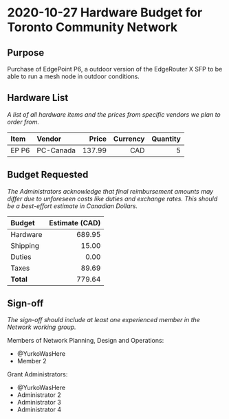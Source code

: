 # 2020-10-27 Hardware Budget for Toronto Community Network

## Purpose

Purchase of EdgePoint P6, a outdoor version of the EdgeRouter X SFP to be able to run a mesh node in outdoor conditions.

## Hardware List

_A list of all hardware items and the prices from specific vendors we plan to order from._

| Item   | Vendor   | Price | Currency | Quantity |
|:-------|:---------|------:|---------:|---------:|
| EP P6  | PC-Canada| 137.99|      CAD |        5 |


## Budget Requested

_The Administrators acknowledge that final reimbursement amounts may differ due to unforeseen costs like duties and exchange rates. This should be a best-effort estimate in Canadian Dollars._

| Budget    | Estimate (CAD) |
|:----------|---------------:|
| Hardware  |         689.95 |
| Shipping  |          15.00 |
| Duties    |           0.00 |
| Taxes     |          89.69 |
| **Total** |         779.64 |

## Sign-off

_The sign-off should include at least one experienced member in the Network working group._

Members of Network Planning, Design and Operations:
- @YurkoWasHere
- Member 2

Grant Administrators:
- @YurkoWasHere
- Administrator 2
- Administrator 3
- Administrator 4
